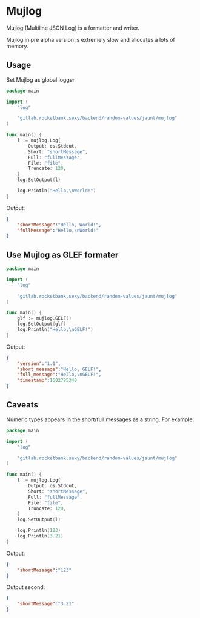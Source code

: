 # Mujlog

Mujlog (Multiline JSON Log) is a formatter and writer.

Mujlog in pre alpha version is extremely slow and allocates a lots of memory.

## Usage

Set Mujlog as global logger

```go
package main

import (
    "log"

    "gitlab.rocketbank.sexy/backend/random-values/jaunt/mujlog"
)

func main() {
    l := mujlog.Log{
        Output: os.Stdout,
        Short: "shortMessage",
        Full: "fullMessage",
        File: "file",
        Truncate: 120,
    }
    log.SetOutput(l)

    log.Println("Hello,\nWorld!")
}
```

Output:

```json
{
    "shortMessage":"Hello, World!",
    "fullMessage":"Hello,\nWorld!"
}
```

## Use Mujlog as GLEF formater

```go
package main

import (
    "log"

    "gitlab.rocketbank.sexy/backend/random-values/jaunt/mujlog"
)

func main() {
    glf := mujlog.GELF()
    log.SetOutput(glf)
    log.Println("Hello,\nGELF!")
}
```

Output:


```json
{
    "version":"1.1",
    "short_message":"Hello, GELF!",
    "full_message":"Hello,\nGELF!",
    "timestamp":1602785340
}
```

## Caveats

Numeric types appears in the short/full messages as a string. For example:

```go
package main

import (
    "log"

    "gitlab.rocketbank.sexy/backend/random-values/jaunt/mujlog"
)

func main() {
    l := mujlog.Log{
        Output: os.Stdout,
        Short: "shortMessage",
        Full: "fullMessage",
        File: "file",
        Truncate: 120,
    }
    log.SetOutput(l)

    log.Println(123)
    log.Println(3.21)
}
```

Output:

```json
{
    "shortMessage":"123"
}
```

Output second:

```json
{
    "shortMessage":"3.21"
}
```
